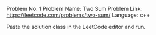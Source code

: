 Problem No: 1
Problem Name: Two Sum
Problem Link: https://leetcode.com/problems/two-sum/
Language: c++

Paste the solution class in the LeetCode editor and run.